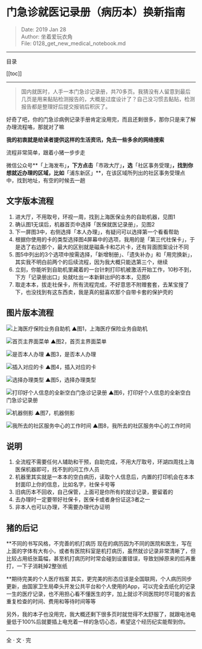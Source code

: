 # 门急诊就医记录册（病历本）换新指南

> Date: 2019 Jan 28<br />
> Author: 坐着爱玩衣角<br />
> File: 0128_get_new_medical_notebook.md
---

目录

[[toc]]

---

> 国内就医时，人手一本门急诊记录册，共70多页。我猜没有人留意到最后几页是用来黏贴检测报告的，大概是过度设计了？自己没习惯去黏贴，检测报告都是整理好后提交报销后积灰了。

好奇了吧，你的门急诊病例记录手册肯定没用完，而且还剩很多，那你只是来了解办理流程咯，那就对了嘛

**我的初衷就是给读者提供这样的生活资讯，免去一些多余的网络搜索**

流程非常简单，跟着小猪一步步走

微信公众号**「上海发布」**，下方点击**「市政大厅」**，选**「社区事务受理」**，找到你想就近办理的区域，比如**「浦东新区」**，在该区域所列出的社区事务受理点中，找到地址，有空的时候去一趟

## 文字版本流程

1. 进大厅，不用取号，环视一周，找到上海医保业务的自助机器，见图1
2. 确认图1无误后，机器首页中选择「医保就医记录册」，见图2
3. 下一屏图3中，右侧选择「本人办理」，有疑问可以选择第一个看看帮助
4. 根据你使用的卡的类型选择图4屏幕中的选项，我用的是「第三代社保卡」，于是选了右边那个，最大的区别就是磁条卡和芯片卡，还有背面图案设计不同
5. 图5中列出的3个选项中按需选择，「新增制册」、「遗失补办」和「用完换新」，其实我不明白前两个的后续流程，因为我大概只能选第三个，继续
6. 立刻，你能听到自助机里藏着的一台针刺打印机被激活开始工作，10秒不到，下方「记录册出口」处就吐出一本新鲜出炉的本本，见图6
7. 取走本本，拔走社保卡，所有流程完成，不好意思不附赠套套，去某宝搜了下，也没找到有这东西卖，我是真的挺喜欢那个自带卡套的保护壳的

## 图片版本流程

![上海医疗保险业务自助机](~@images/0128_get_new_medical_notebook/1_medical_service_machine.jpg)
▲图1，上海医疗保险业务自助机

![首页主界面菜单](~@images/0128_get_new_medical_notebook/2_main_menu.png)
▲图2，首页主界面菜单

![是否本人办理](~@images/0128_get_new_medical_notebook/3_is_yourself_requesting.png)
▲图3，是否本人办理

![插入对应的卡](~@images/0128_get_new_medical_notebook/4_which_card_using.png)
▲图4，插入对应的卡

![选择办理类型](~@images/0128_get_new_medical_notebook/5_which_services_you_want.png)
▲图5，选择办理类型

![打印好个人信息的全新空白门急诊记录册](~@images/0128_get_new_medical_notebook/6_printed_medical_notebook.png)
▲图6，打印好个人信息的全新空白门急诊记录册

![机器侧影](~@images/0128_get_new_medical_notebook/7_machine.jpg)
▲图7，机器侧影

![我所去的社区服务中心的工作时间](~@images/0128_get_new_medical_notebook/8_service_station_time.jpg)
▲图8，我所去的社区服务中心的工作时间

## 说明

1. 全流程不需要任何人辅助和干预，自助完成，不用大厅取号，环湖四周找上海医保机器即可，找不到的问工作人员
2. 机器里其实就是一本本的空白病历，读取个人信息后，内置的打印机会在本本封面印上你的信息，比如名字，社保卡号等
3. 旧病历本不回收，自己保管，上面可是你所有的就诊记录，要留着的
4. 去办理时一定要带好社保卡，医保卡或者身份证这3者之一
5. 非本人也可以办理，不需要办理代办证明

## 猪的后记

**不同的书写风格，不完善的机打病历
现在的病历因为不同的医院和医生，写在上面的字体有大有小，或者有医院科室是机打病历，虽然就诊记录非常清晰了，但比较占用纸张篇幅，甚至机打病历时时常会碰到设置错误，导致划掉原来的后再重打，一下子消耗掉2整张纸

**期待完美的个人医疗档案
其实，更完美的形态应该是全国联网，个人病历同步更新，由国家卫生局牵头开发公共平台和个人使用的App，可以完全去纸化的记录一生的医疗记录，也不用担心看不懂医生的字，加上就诊不同医院时尽可能的省去重复检查的时间、费用和等待时间等等

另外，我的本子也没用完，我大概还剩下很多页时就觉得不太舒服了，就跟电池电量低于100%后就要插上电充着一样的急切心态，希望这个经历纪实能帮到你。


----

全  ·  文  ·  完

